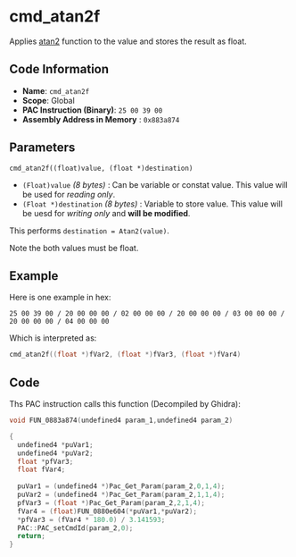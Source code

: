# cmd_atan2f

Applies [atan2](https://en.wikipedia.org/wiki/Atan2) function to the value and stores the result as float.

## Code Information

- **Name**: `cmd_atan2f`
- **Scope**: Global
- **PAC Instruction (Binary)**: `25 00 39 00`
- **Assembly Address in Memory** : `0x883a874`

## Parameters

`cmd_atan2f((float)value, (float *)destination)`

- `(Float)value` *(8 bytes)* : Can be variable or constat value. This value will be used for *reading only*.
- `(Float *)destination` *(8 bytes)* : Variable to store value. This value will be uesd for *writing only* and **will be modified**.

This performs `destination = Atan2(value)`.

Note the both values must be float.

## Example

Here is one example in hex:

```25 00 39 00 / 20 00 00 00 / 02 00 00 00 / 20 00 00 00 / 03 00 00 00 / 20 00 00 00 / 04 00 00 00```

Which is interpreted as:

```c
cmd_atan2f((float *)fVar2, (float *)fVar3, (float *)fVar4)
```

## Code

Ths PAC instruction calls this function (Decompiled by Ghidra):

```c
void FUN_0883a874(undefined4 param_1,undefined4 param_2)

{
  undefined4 *puVar1;
  undefined4 *puVar2;
  float *pfVar3;
  float fVar4;
  
  puVar1 = (undefined4 *)Pac_Get_Param(param_2,0,1,4);
  puVar2 = (undefined4 *)Pac_Get_Param(param_2,1,1,4);
  pfVar3 = (float *)Pac_Get_Param(param_2,2,1,4);
  fVar4 = (float)FUN_0880e604(*puVar1,*puVar2);
  *pfVar3 = (fVar4 * 180.0) / 3.141593;
  PAC::PAC_setCmdId(param_2,0);
  return;
}
```

